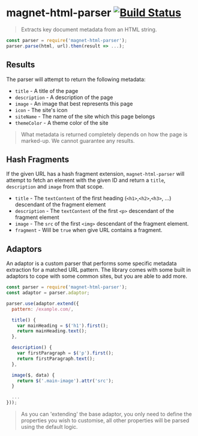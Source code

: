 # magnet-html-parser [![Build Status](https://travis-ci.org/mozilla-magnet/magnet-html-parser.svg?branch=master)](https://travis-ci.org/mozilla-magnet/magnet-html-parser)

> Extracts key document metadata from an HTML string.

```js
const parser = require('magnet-html-parser');
parser.parse(html, url).then(result => ...);
```

## Results

The parser will attempt to return the following metadata:

- `title` - A title of the page
- `description` - A description of the page
- `image` - An image that best represents this page
- `icon` - The site's icon
- `siteName` - The name of the site which this page belongs
- `themeColor` - A theme color of the site

> What metadata is returned completely depends on how the page is marked-up.
> We cannot guarantee any results.

## Hash Fragments

If the given URL has a hash fragment extension, `magnet-html-parser` will
attempt to fetch an element with the given ID and return a `title`, `description`
and `image` from that scope.

- `title` - The `textContent` of the first heading (`<h1>`,`<h2>`,`<h3>`, ...) descendant of the fragment element
- `description` - The `textContent` of the first `<p>` descendant of the fragment element
- `image` - The `src` of the first `<img>` descendant of the fragment element.
- `fragment` - Will be `true` when give URL contains a fragment.

## Adaptors

An adaptor is a custom parser that performs some specific metadata extraction
for a matched URL pattern. The library comes with some built in adaptors to
cope with some common sites, but you are able to add more.

```js
const parser = require('magnet-html-parser');
const adaptor = parser.adaptor;

parser.use(adaptor.extend({
  pattern: /example.com/,

  title() {
    var mainHeading = $('h1').first();
    return mainHeading.text();
  },

  description() {
    var firstParagraph = $('p').first();
    return firstParagraph.text();
  },

  image($, data) {
    return $('.main-image').attr('src');
  }

  ...
}));
```

> As you can 'extending' the base adaptor, you only need to define the
> properties you wish to customise, all other properties will be parsed
> using the default logic.
